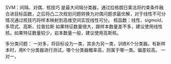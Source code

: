 SVM：间隔、对偶、核技巧
是最大间隔分类器，通过拉格朗日乘法将约束条件融合进目标函数，之后将凸二次规划问题转换为对偶问题求最优解，对于线性不可分情况通过核技巧将样本映射到高维空间实现线性可分。
核函数：线性、sigmoid、多项式、高斯、拉普拉斯
如果特征数量很大，跟样本数量差不多，建议使用线性核。如果特征数量较少，岩本数量一般，建议使用高斯核。

多分类问题：
一对多，将目标设为一类，其余为另一类，训练K个分类器。有新样本时，用K个分类器进行测试，哪个分类器概率高，则属于哪一类。偏差较高。
一对一，